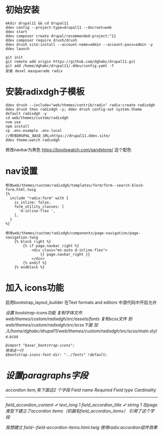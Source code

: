 # 初始安装
```
mkdir drupal11 && cd drupal11
ddev config --project-type=drupal11 --docroot=web
ddev start
ddev composer create drupal/recommended-project:^11
ddev composer require drush/drush
ddev drush site:install --account-name=admin --account-pass=admin -y
ddev launch

git init
git remote add origin https://github.com/dghabc/drupal11.git
git add /home/dghabc/drupal11/.ddev/config.yaml -f
安装 devel masquerade radix

```

# 安装radixdgh子模板

```
ddev drush --include="web/themes/contrib/radix" radix:create radixdgh
ddev drush then radixdgh -y; ddev drush config-set system.theme default radixdgh -y
cd web/themes/custom/radixdgh
nvm use
npm install
cp .env.example .env.local
//修改DRUPAL_BASE_URL=https://drupal11.ddev.site/
ddev theme:watch radixdgh
```
修改navbar为黑色
https://bootswatch.com/sandstone/
这个配色
# nav设置
```
修改web/themes/custom/radixdgh/templates/form/form--search-block-form.html.twig
{%
  include "radix:form" with {
    is_inline: false,
    form_utility_classes: [
      'd-inline-flex ',
    ],
  }
%}

修改web/themes/custom/radixdgh/components/page-navigation/page-navigation.twig
	{% block right %}
		{% if page.navbar_right %}
			<div class="ms-auto d-inline-flex">
				{{ page.navbar_right }}
			</div>
		{% endif %}
	{% endblock %}
```
# 加入 icons功能

启用bootstrap_layout_builder
在Text formats and editors 中源代码中开启允许 <div class> <i class>
设置 bootstrap-icons功能
 复制字体文件web/themes/custom/radixdgh/src/assets/fonts
复制scss文件 到web/themes/custom/radixdgh/src/scss下面
加入/home/dghabc/drupal11/web/themes/custom/radixdgh/src/scss/main.style.scss
```
@import "base/_bootstrap-icons";
修改这一行
$bootstrap-icons-font-dir: "../fonts" !default;

```


# 设置paragraphs字段
accordion item,有下面这2 个字段
 Field name                Required   Field type   Cardinality
 ------------------------- ---------- ------------ -------------
  field_accordion_content   ✔          text_long    1
  field_accordion_title     ✔          string       1
在page类型下建立了accordion items（机器名field_accordion_items） 引用了这个字段

我想建立 field--field-accordion-items.html.twig
使用radix:accordion组件效果

